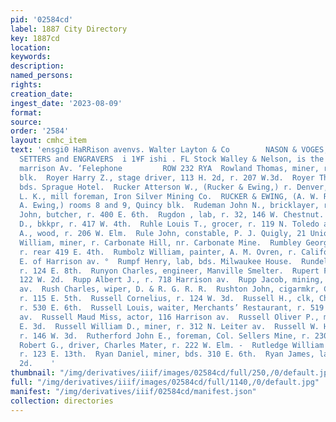 ```yaml
---
pid: '02584cd'
label: 1887 City Directory
key: 1887cd
location: 
keywords: 
description: 
named_persons: 
rights: 
creation_date: 
ingest_date: '2023-08-09'
format: 
source: 
order: '2584'
layout: cmhc_item
text: 'ensgi0 HaRRison avenvs. Walter Layton & Co        NASON & VOGES, ut. DIAMOND
  SETTERS and ENGRAVERS  i 1¥F ishi . FL Stock Walley & Nelson, is the state. G07
  marrison Av. ‘Felephone         ROW 232 RYA  Rowland Thomas, miner, r. 22 Union
  blk.  Royer Harry Z., stage driver, 113 H. 2d, r. 207 W.3d.  Royer Thomas, carpenter,
  bds. Sprague Hotel.  Rucker Atterson W., (Rucker & Ewing,) r. Denver, Colo.  Rucker
  L. K., mill foreman, Iron Silver Mining Co.  RUCKER & EWING, (A. W. Rucker and J.
  A. Ewing,) rooms 8 and 9, Quincy blk.  Rudeman John N., bricklayer, r. 435 W. 5th.  Rudolph
  John, butcher, r. 400 E. 6th.  Rugdon , lab, r. 32, 146 W. Chestnut.  Ruggles Henry
  D., bkkpr, r. 417 W. 4th.  Ruhle Louis T., grocer, r. 119 N. Toledo av.  Rule Frank
  A., wood, r. 206 W. Elm.  Rule John, constable, P. J. Quigly, 21 Union blk.  Rule
  William, miner, r. Carbonate Hill, nr. Carbonate Mine.  Rumbley George M., miner,
  r. rear 419 E. 4th.  Rumbolz William, painter, A. M. Ovren, r. California '' Gulch,
  E. of Harrison av. °  Rumpf Henry, lab, bds. Milwaukee House.  Rundel Frank, clk,
  r. 124 E. 8th.  Runyon Charles, engineer, Manville Smelter.  Rupert F., cook, r.
  122 W. 2d.  Rupp Albert J., r. 718 Harrison av.  Rupp Jacob, mining, r. 718 Harrison
  av.  Rush Charles, wiper, D. & R. G. R. R.  Rushton John, cigarmkr, C. Schabelka,
  r. 115 E. 5th.  Russell Cornelius, r. 124 W. 3d.  Russell H., clk, Charles Mater,
  r. 530 E. 6th.  Russell Louis, waiter, Merchants’ Restaurant, r. 519 Har- rison
  av.  Russell Maud Miss, actor, 116 Harrison av.  Russell Oliver P., miner, r. 324
  E. 3d.  Russell William D., miner, r. 312 N. Leiter av.  Russell W. H., barkpr,
  r. 146 W. 3d.  Rutherford John E., foreman, Col. Sellers Mine, r. 230 XK. 6th.  Rutherford
  Robert G., driver, Charles Mater, r. 222 W. Elm. -  Rutledge William E., carpenter,
  r. 123 E. 13th.  Ryan Daniel, miner, bds. 310 E. 6th.  Ryan James, lab, r. 122 W.
  2d.    '
thumbnail: "/img/derivatives/iiif/images/02584cd/full/250,/0/default.jpg"
full: "/img/derivatives/iiif/images/02584cd/full/1140,/0/default.jpg"
manifest: "/img/derivatives/iiif/02584cd/manifest.json"
collection: directories
---
```

